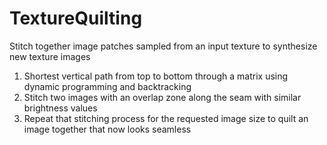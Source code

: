 # TextureQuilting
Stitch together image patches sampled from an input texture to synthesize new texture images
1. Shortest vertical path from top to bottom through a matrix using dynamic programming and backtracking
2. Stitch two images with an overlap zone along the seam with similar brightness values
3. Repeat that stitching process for the requested image size to quilt an image together that now looks seamless 

